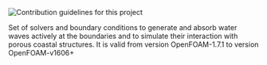 
![Contribution guidelines for this project](docs/logo.png)  

Set of solvers and boundary conditions to generate and absorb water waves actively at the boundaries and to simulate their interaction with porous coastal structures.
It is valid from version OpenFOAM-1.7.1 to version OpenFOAM-v1606+
